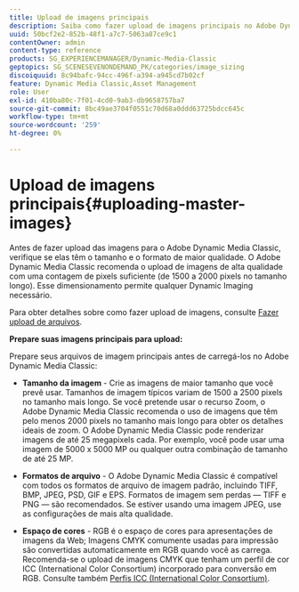 ```yaml
---
title: Upload de imagens principais
description: Saiba como fazer upload de imagens principais no Adobe Dynamic Media Classic.
uuid: 50bcf2e2-852b-48f1-a7c7-5063a87ce9c1
contentOwner: admin
content-type: reference
products: SG_EXPERIENCEMANAGER/Dynamic-Media-Classic
geptopics: SG_SCENESEVENONDEMAND_PK/categories/image_sizing
discoiquuid: 8c94bafc-94cc-496f-a394-a945cd7b02cf
feature: Dynamic Media Classic,Asset Management
role: User
exl-id: 410ba80c-7f01-4cd0-9ab3-db9658757ba7
source-git-commit: 8bc49ae3704f0551c70d68a0ddd63725bdcc645c
workflow-type: tm+mt
source-wordcount: '259'
ht-degree: 0%

---
```


# Upload de imagens principais{#uploading-master-images}

Antes de fazer upload das imagens para o Adobe Dynamic Media Classic, verifique se elas têm o tamanho e o formato de maior qualidade. O Adobe Dynamic Media Classic recomenda o upload de imagens de alta qualidade com uma contagem de pixels suficiente (de 1500 a 2000 pixels no tamanho longo). Esse dimensionamento permite qualquer Dynamic Imaging necessário.

Para obter detalhes sobre como fazer upload de imagens, consulte [Fazer upload de arquivos](uploading-files.md#uploading_files).

**Prepare suas imagens principais para upload:**

Prepare seus arquivos de imagem principais antes de carregá-los no Adobe Dynamic Media Classic:

* **Tamanho da imagem**  - Crie as imagens de maior tamanho que você prevê usar. Tamanhos de imagem típicos variam de 1500 a 2500 pixels no tamanho mais longo. Se você pretende usar o recurso Zoom, o Adobe Dynamic Media Classic recomenda o uso de imagens que têm pelo menos 2000 pixels no tamanho mais longo para obter os detalhes ideais de zoom. O Adobe Dynamic Media Classic pode renderizar imagens de até 25 megapixels cada. Por exemplo, você pode usar uma imagem de 5000 x 5000 MP ou qualquer outra combinação de tamanho de até 25 MP.

* **Formatos de arquivo**  - O Adobe Dynamic Media Classic é compatível com todos os formatos de arquivo de imagem padrão, incluindo TIFF, BMP, JPEG, PSD, GIF e EPS. Formatos de imagem sem perdas — TIFF e PNG — são recomendados. Se estiver usando uma imagem JPEG, use as configurações de mais alta qualidade.

* **Espaço de cores**  - RGB é o espaço de cores para apresentações de imagens da Web; Imagens CMYK comumente usadas para impressão são convertidas automaticamente em RGB quando você as carrega. Recomenda-se o upload de imagens CMYK que tenham um perfil de cor ICC (International Color Consortium) incorporado para conversão em RGB. Consulte também [Perfis ICC (International Color Consortium)](/help/icc-profiles.md).
